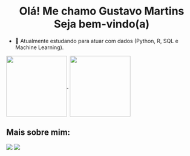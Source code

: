 <h1 align='center'>
  Olá! Me chamo Gustavo Martins
  <br/>
  Seja bem-vindo(a)
</h1>

- 🌱 Atualmente estudando para atuar com dados (Python, R, SQL e Machine Learning).

<div>  
<a href="https://github.com/Guhemar">
<img height="160em" align="center" src="https://github-readme-stats.vercel.app/api/top-langs/?username=Guhemar&layout=compact&theme=holi&locale=pt-br&count_private=true" />
</a>&nbsp;<a href="https://github.com/Guhemar"><img height="160em" align="center" src="https://github-readme-stats.vercel.app/api?username=Guhemar&show_icons=true&theme=holi&locale=pt-br&count_private=true&include_all_commits=true"/></a>
</div>

## Mais sobre mim:
<div> 
  <a href="https://www.linkedin.com/in/gustavomartins0923/" target="_blank"><img src="https://img.shields.io/badge/-LinkedIn-%230077B5?style=for-the-badge&logo=linkedin&logoColor=white" target="_blank"></a> 
  <a href = "mailto:gustavohemar@gmail.com"><img src="https://img.shields.io/badge/-Gmail-%23333?style=for-the-badge&logo=gmail&logoColor=white" target="_blank"></a>
</div>
